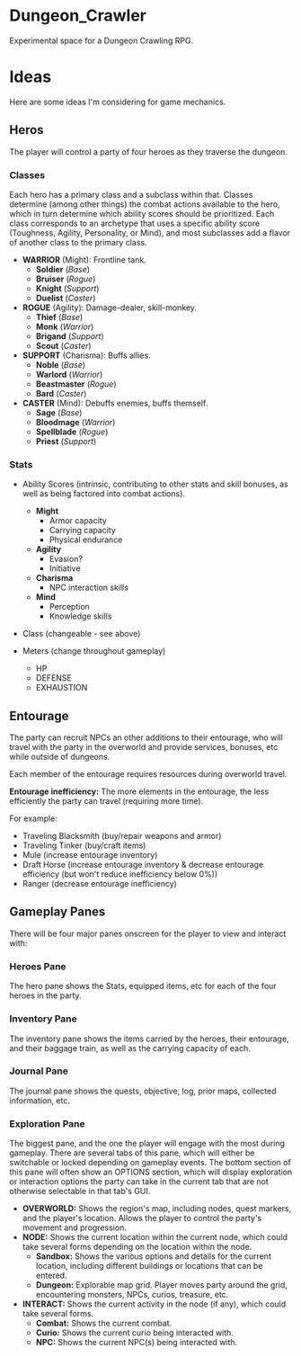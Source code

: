 # Dungeon_Crawler
 Experimental space for a Dungeon Crawling RPG.

# Ideas
Here are some ideas I'm considering for game mechanics.

## Heros
The player will control a party of four heroes as they traverse the dungeon.

### Classes
Each hero has a primary class and a subclass within that. Classes determine (among other things) the combat actions available to the hero, which in turn determine which ability scores should be prioritized. Each class corresponds to an archetype that uses a specific ability score (Toughness, Agility, Personality, or Mind), and most subclasses add a flavor of another class to the primary class.
- **WARRIOR** (Might): Frontline tank.
    - **Soldier** (_Base_)
    - **Bruiser** (_Rogue_)
    - **Knight** (_Support_)
    - **Duelist** (_Caster_)
- **ROGUE** (Agility): Damage-dealer, skill-monkey. 
    - **Thief** (_Base_) 
    - **Monk** (_Warrior_)
    - **Brigand** (_Support_)
    - **Scout** (_Caster_)
- **SUPPORT** (Charisma): Buffs allies.
    - **Noble** (_Base_)
    - **Warlord** (_Warrior_)
    - **Beastmaster** (_Rogue_)
    - **Bard** (_Caster_)
- **CASTER** (Mind): Debuffs enemies, buffs themself.
    - **Sage** (_Base_) 
    - **Bloodmage** (_Warrior_)
    - **Spellblade** (_Rogue_)
    - **Priest** (_Support_)

### Stats
- Ability Scores (intrinsic, contributing to other stats and skill bonuses, as well as being factored into combat actions).
    - **Might**
        - Armor capacity
        - Carrying capacity
        - Physical endurance
    - **Agility**
        - Evasion?
        - Initiative
    - **Charisma**
        - NPC interaction skills
    - **Mind**
        - Perception
        - Knowledge skills

- Class (changeable - see above)
- Meters (change throughout gameplay)
    - HP
    - DEFENSE
    - EXHAUSTION

## Entourage
The party can recruit NPCs an other additions to their entourage, who will travel with the party in the overworld and provide services, bonuses, etc while outside of dungeons.

Each member of the entourage requires resources during overworld travel.

**Entourage inefficiency:** The more elements in the entourage, the less efficiently the party can travel (requiring more time).

For example:

- Traveling Blacksmith (buy/repair weapons and armor)
- Traveling Tinker (buy/craft items)
- Mule (increase entourage inventory)
- Draft Horse (increase entourage inventory & decrease entourage efficiency (but won't reduce inefficiency below 0%))
- Ranger (decrease entourage inefficiency)


## Gameplay Panes
There will be four major panes onscreen for the player to view and interact with:

### Heroes Pane
The hero pane shows the Stats, equipped items, etc for each of the four heroes in the party.

### Inventory Pane
The inventory pane shows the items carried by the heroes, their entourage, and their baggage train, as well as the carrying capacity of each.

### Journal Pane
The journal pane shows the quests, objective, log, prior maps, collected information, etc.

### Exploration Pane
The biggest pane, and the one the player will engage with the most during gameplay. There are several tabs of this pane, which will either be switchable or locked depending on gameplay events. The bottom section of this pane will often show an OPTIONS section, which will display exploration or interaction options the party can take in the current tab that are not otherwise selectable in that tab's GUI.
- **OVERWORLD:** Shows the region's map, including nodes, quest markers, and the player's location. Allows the player to control the party's movement and progression.
- **NODE:** Shows the current location within the current node, which could take several forms depending on the location within the node.
    - **Sandbox:** Shows the various options and details for the current location, including different buildings or locations that can be entered.
    - **Dungeon:** Explorable map grid. Player moves party around the grid, encountering monsters, NPCs, curios, treasure, etc.
- **INTERACT:** Shows the current activity in the node (if any), which could take several forms.
    - **Combat:** Shows the current combat.
    - **Curio:** Shows the current curio being interacted with.
    - **NPC:** Shows the current NPC(s) being interacted with.